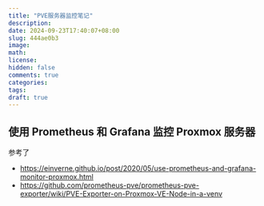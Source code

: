 ```yaml
---
title: "PVE服务器监控笔记"
description: 
date: 2024-09-23T17:40:07+08:00
slug: 444ae0b3
image: 
math: 
license: 
hidden: false
comments: true
categories:
tags:
draft: true
---
```


## 使用 Prometheus 和 Grafana 监控 Proxmox 服务器
参考了 
- https://einverne.github.io/post/2020/05/use-prometheus-and-grafana-monitor-proxmox.html
- https://github.com/prometheus-pve/prometheus-pve-exporter/wiki/PVE-Exporter-on-Proxmox-VE-Node-in-a-venv